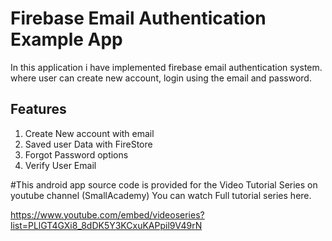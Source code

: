 # Firebase Email Authentication Example App

In this application i have implemented firebase email authentication system. where user can create new account, login using the email and password.

## Features 
1. Create New account with email
2. Saved user Data with FireStore 
3. Forgot Password options
4. Verify User Email

#This android app source code is provided for the Video Tutorial Series on youtube channel (SmallAcademy) You can watch Full tutorial series here. 

https://www.youtube.com/embed/videoseries?list=PLlGT4GXi8_8dDK5Y3KCxuKAPpil9V49rN
